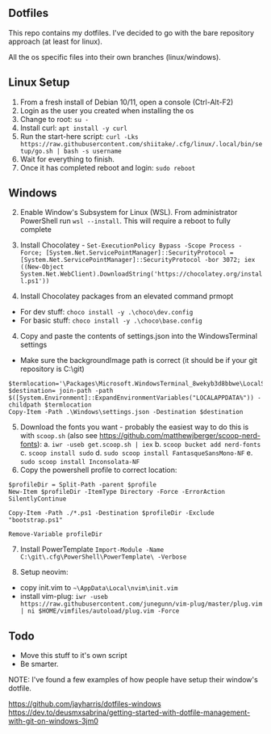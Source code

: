 ## Dotfiles ##

This repo contains my dotfiles. I've decided to go with the bare repository approach (at least for linux).  

All the os specific files into their own branches (linux/windows). 

## Linux Setup ##

1. From a fresh install of Debian 10/11, open a console (Ctrl-Alt-F2)
2. Login as the user you created when installing the os
3. Change to root: `su -`
4. Install curl: `apt install -y curl`
5. Run the start-here script: `curl -Lks https://raw.githubusercontent.com/shiitake/.cfg/linux/.local/bin/setup/go.sh | bash -s username`
6. Wait for everything to finish.
7. Once it has completed reboot and login: `sudo reboot`


## Windows ##

2. Enable Window's Subsystem for Linux (WSL). From administrator PowerShell run `wsl --install`. This will require a reboot to fully complete

2. Install Chocolatey - 
  `Set-ExecutionPolicy Bypass -Scope Process -Force; [System.Net.ServicePointManager]::SecurityProtocol = [System.Net.ServicePointManager]::SecurityProtocol -bor 3072; iex ((New-Object System.Net.WebClient).DownloadString('https://chocolatey.org/install.ps1'))`

3. Install Chocolatey packages from an elevated command prmopt
  * For dev stuff: `choco install -y .\choco\dev.config`
  * For basic stuff: `choco install -y .\choco\base.config`

4. Copy and paste the contents of settings.json into the WindowsTerminal settings
  * Make sure the backgroundImage path is correct (it should be if your git repository is C:\git) 

  ```
  $termlocation='\Packages\Microsoft.WindowsTerminal_8wekyb3d8bbwe\LocalState\'
  $destination= join-path -path $([System.Environment]::ExpandEnvironmentVariables("LOCALAPPDATA%")) -childpath $termlocation
  Copy-Item -Path .\Windows\settings.json -Destination $destination
  ```

5. Download the fonts you want - probably the easiest way to do this is with `scoop.sh` (also see https://github.com/matthewjberger/scoop-nerd-fonts):
	a. `iwr -useb get.scoop.sh | iex`
	b. `scoop bucket add nerd-fonts`
	c. `scoop install sudo`
	d. `sudo scoop install FantasqueSansMono-NF`
	e. `sudo scoop install Inconsolata-NF`
6. Copy the powershell profile to correct location: 

```
$profileDir = Split-Path -parent $profile
New-Item $profileDir -ItemType Directory -Force -ErrorAction SilentlyContinue

Copy-Item -Path ./*.ps1 -Destination $profileDir -Exclude "bootstrap.ps1"

Remove-Variable profileDir
```

7. Install PowerTemplate `Import-Module -Name C:\git\.cfg\PowerShell\PowerTemplate\ -Verbose`

8. Setup neovim:
* copy init.vim to `~\AppData\Local\nvim\init.vim`
* install vim-plug: `iwr -useb https://raw.githubusercontent.com/junegunn/vim-plug/master/plug.vim | ni $HOME/vimfiles/autoload/plug.vim -Force`

## Todo ##
* Move this stuff to it's own script
* Be smarter. 

NOTE: I've found a few examples of how people have setup their window's dotfile. 

https://github.com/jayharris/dotfiles-windows
https://dev.to/deusmxsabrina/getting-started-with-dotfile-management-with-git-on-windows-3jm0